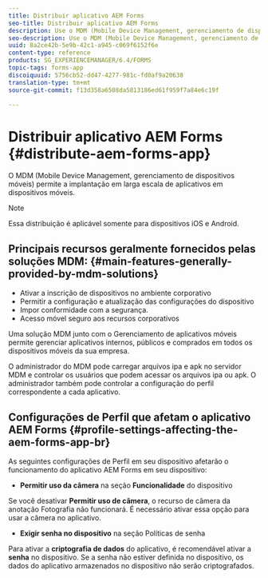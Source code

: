 ```yaml
---
title: Distribuir aplicativo AEM Forms
seo-title: Distribuir aplicativo AEM Forms
description: Use o MDM (Mobile Device Management, gerenciamento de dispositivos móveis) para a implantação em larga escala de aplicativos em dispositivos móveis.
seo-description: Use o MDM (Mobile Device Management, gerenciamento de dispositivos móveis) para a implantação em larga escala de aplicativos em dispositivos móveis.
uuid: 8a2ce42b-5e9b-42c1-a945-c069f6152f6e
content-type: reference
products: SG_EXPERIENCEMANAGER/6.4/FORMS
topic-tags: forms-app
discoiquuid: 5756cb52-dd47-4277-981c-fd0af9a20638
translation-type: tm+mt
source-git-commit: f13d358a6508da5813186ed61f959f7a84e6c19f

---
```



# Distribuir aplicativo AEM Forms {#distribute-aem-forms-app}

O MDM (Mobile Device Management, gerenciamento de dispositivos móveis) permite a implantação em larga escala de aplicativos em dispositivos móveis.

>[!NOTE]
>
>Essa distribuição é aplicável somente para dispositivos iOS e Android.

## Principais recursos geralmente fornecidos pelas soluções MDM: {#main-features-generally-provided-by-mdm-solutions}

* Ativar a inscrição de dispositivos no ambiente corporativo
* Permitir a configuração e atualização das configurações do dispositivo
* Impor conformidade com a segurança.
* Acesso móvel seguro aos recursos corporativos

Uma solução MDM junto com o Gerenciamento de aplicativos móveis permite gerenciar aplicativos internos, públicos e comprados em todos os dispositivos móveis da sua empresa.

O administrador do MDM pode carregar arquivos ipa e apk no servidor MDM e controlar os usuários que podem acessar os arquivos ipa ou apk. O administrador também pode controlar a configuração do perfil correspondente a cada aplicativo.

## Configurações de Perfil que afetam o aplicativo AEM Forms {#profile-settings-affecting-the-aem-forms-app-br}

As seguintes configurações de Perfil em seu dispositivo afetarão o funcionamento do aplicativo AEM Forms em seu dispositivo:

* **Permitir uso da câmera** na seção **Funcionalidade** do dispositivo

Se você desativar **Permitir uso de câmera**, o recurso de câmera da anotação [](/help/forms/using/add-attachments.md) Fotografia não funcionará. É necessário ativar essa opção para usar a câmera no aplicativo.

* **Exigir senha no dispositivo** na seção Políticas de senha

Para ativar a **criptografia de dados** do aplicativo, é recomendável ativar a **senha** no dispositivo. Se a senha não estiver definida no dispositivo, os dados do aplicativo armazenados no dispositivo não serão criptografados.

